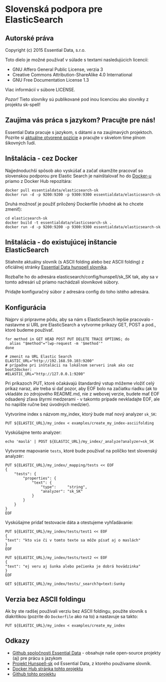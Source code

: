 Slovenská podpora pre ElasticSearch
===================================

Autorské práva
--------------

Copyright (c) 2015 Essential Data, s.r.o.

Toto dielo je možné používať v súlade s textami nasledujúcich licencií:

* GNU Affero General Public License, verzia 3
* Creative Commons Attribution-ShareAlike 4.0 International
* GNU Free Documentation License 1.3

Viac informácií v súbore LICENSE. 

*Pozor!* Tieto slovníky sú publikované pod inou licenciou ako slovníky z projektu sk-spell!

Zaujíma vás práca s jazykom? Pracujte pre nás!
----------------------------------------------

Essential Data pracuje s jazykom, s dátami a na zaujímavých projektoch. Pozrite si
[aktuálne otvorené pozície](http://www.essential-data.sk/pracujte-pre-nas/) a pracujte v skvelom
tíme plnom šikovných ľudí.

Inštalácia - cez Docker
-----------------------

Najjednoduchší spôsob ako vyskúšať a začať okamžite pracovať so slovenskou podporou pre Elastic Search je nainštalovať ho do [Docker-u](https://www.docker.com/) priamo z Docker Hub repozitára:

	docker pull essentialdata/elasticsearch-sk
	docker run -d -p 9200:9200 -p 9300:9300 essentialdata/elasticsearch-sk

Druhá možnosť je použiť priložený Dockerfile (vhodné ak ho chcete zmeniť):

	cd elasticsearch-sk
	docker build -t essentialdata/elasticsearch-sk .
	docker run -d -p 9200:9200 -p 9300:9300 essentialdata/elasticsearch-sk

Inštalácia - do existujúcej inštancie ElasticSearch
---------------------------------------------

Stiahnite aktuálny slovník (s ASCII folding alebo bez ASCII folding) z oficiálnej stránky [Essential Data hunspell slovníka](https://github.com/essential-data/hunspell-sk/releases/latest).

Rozbaľte ho do adresára elasticsearch/config/hunspell/sk_SK tak, aby sa v tomto adresári už priamo nachádzali slovníkové súbory.

Pridajte konfiguračný súbor z adresára config do toho istého adresára.

Konfigurácia
------------

Najprv si pripravme pôdu, aby sa nám s ElasticSearch lepšie pracovalo - nastavme si URL pre ElasticSearch a vytvorme príkazy GET, POST a pod., ktoré budeme používať. 

    for method in GET HEAD POST PUT DELETE TRACE OPTIONS; do
      alias "$method"="lwp-request -m '$method'"
    done
    
    # zmenit na URL Elastic Search
    ELASTIC_URL="http://192.168.59.103:9200"
    # prípadne pri inštalácii na lokálnom serveri inak ako cez boot2docker:
    #ELASTIC_URL="http://127.0.0.1:9200"
    

Pri príkazoch PUT, ktoré očakávajú štandardný vstup môžeme vložiť celý príkaz naraz, ale treba si dať pozor, aby EOF bolo na začiatku riadku (ak to vkladáte zo zdrojového README.md, nie z webovej verzie, budete mať EOF odsadený zľava štyrmi medzerami - v takomto prípade nevkladajte EOF, ale ho napíšte ručne bez úvodných medzier).

Vytvoríme index s názvom my_index, ktorý bude mať nový analyzer ```sk_SK```:


    PUT ${ELASTIC_URL}/my_index < examples/create_my_index-asciifolding

Vyskúšajme tento analyzer:

    echo 'maslá' | POST ${ELASTIC_URL}/my_index/_analyze?analyzer=sk_SK

Vytvorme mapovanie ```tests```, ktoré bude používať na políčko text slovenský analyzér:

    PUT ${ELASTIC_URL}/my_index/_mapping/tests << EOF
    {
        "tests": {
            "properties": {
                "text": {
                    "type":     "string",
                    "analyzer": "sk_SK"
                }
            }
        }
    }
    EOF

Vyskúšajme pridať testovacie dáta a otestujeme vyhľadávanie:

    PUT ${ELASTIC_URL}/my_index/tests/test1 << EOF
    {
    "text": "kto vie či v tomto texte sa môže písať aj o maslách"
    }
    EOF
    
    PUT ${ELASTIC_URL}/my_index/tests/test2 << EOF
    {
    "text": "ej veru aj šunka alebo pečienka je dobrá hovädzinka"
    }
    EOF
    
    GET ${ELASTIC_URL}/my_index/tests/_search?q=text:šunky


Verzia bez ASCII foldingu
-------------------------

Ak by ste radšej používali verziu bez ASCII foldingu, použite slovník s diakritikou
(pozrite do ```Dockerfile``` ako na to) a nastavuje sa takto:

    PUT ${ELASTIC_URL}/my_index < examples/create_my_index

Odkazy
------

* [Github spoločnosti Essential Data](https://github.com/essential-data/) - obsahuje naše open-source projekty (aj) pre prácu s jazykom
* [Projekt Hunspell-sk](https://github.com/essential-data/hunspell-sk) od Essential Data, z ktorého používame slovník.
* [Docker Hub stránka tohto projektu](https://registry.hub.docker.com/r/essentialdata/elasticsearch-sk)
* [Github tohto projektu](https://github.com/essential-data/elasticsearch-sk)
